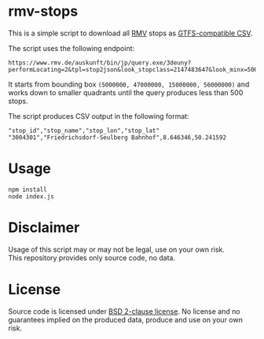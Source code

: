 # rmv-stops

This is a simple script to download all [RMV](https://www.rmv.de) stops as [GTFS-compatible CSV](https://developers.google.com/transit/gtfs/reference/stops-file).

The script uses the following endpoint:

```
https://www.rmv.de/auskunft/bin/jp/query.exe/3deuny?performLocating=2&tpl=stop2json&look_stopclass=2147483647&look_minx=5000000&look_miny=47000000&look_maxx=15000000&look_maxy=56000000
```

It starts from bounding box `(5000000, 47000000, 15000000, 56000000)` and works down to smaller quadrants until the query produces less than 500 stops.

The script produces CSV output in the following format:

```
"stop_id","stop_name","stop_lon","stop_lat"
"3004301","Friedrichsdorf-Seulberg Bahnhof",8.646346,50.241592
```

# Usage

```
npm install
node index.js
```

# Disclaimer

Usage of this script may or may not be legal, use on your own risk.  
This repository provides only source code, no data.

# License

Source code is licensed under [BSD 2-clause license](LICENSE). No license and no guarantees implied on the produced data, produce and use on your own risk.